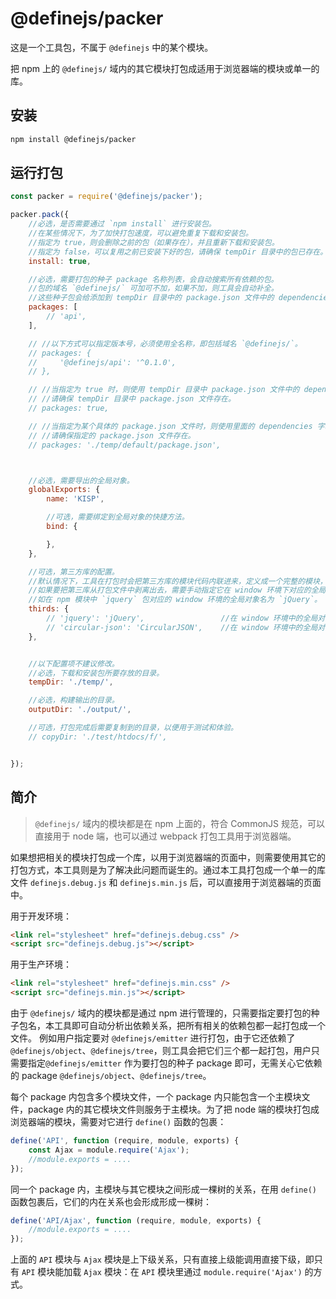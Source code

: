 # @definejs/packer

这是一个工具包，不属于 `@definejs` 中的某个模块。

把 npm 上的 `@definejs/` 域内的其它模块打包成适用于浏览器端的模块或单一的库。


## 安装
``` bash
npm install @definejs/packer
```

## 运行打包

``` javascript
const packer = require('@definejs/packer');

packer.pack({
    //必选，是否需要通过 `npm install` 进行安装包。
    //在某些情况下，为了加快打包速度，可以避免重复下载和安装包。
    //指定为 true，则会删除之前的包（如果存在），并且重新下载和安装包。
    //指定为 false，可以复用之前已安装下好的包，请确保 tempDir 目录中的包已存在。
    install: true,

    //必选，需要打包的种子 package 名称列表，会自动搜索所有依赖的包。
    //包的域名 `@definejs/` 可加可不加，如果不加，则工具会自动补全。
    //这些种子包会给添加到 tempDir 目录中的 package.json 文件中的 dependencies 字段中。
    packages: [
        // 'api',
    ],

    // //以下方式可以指定版本号，必须使用全名称，即包括域名 `@definejs/`。
    // packages: {
    //     '@definejs/api': '^0.1.0',
    // },

    // //当指定为 true 时，则使用 tempDir 目录中 package.json 文件中的 dependencies 字段。
    // //请确保 tempDir 目录中 package.json 文件存在。
    // packages: true,

    // //当指定为某个具体的 package.json 文件时，则使用里面的 dependencies 字段。
    // //请确保指定的 package.json 文件存在。
    // packages: './temp/default/package.json',



    //必选，需要导出的全局对象。
    globalExports: {
        name: 'KISP',

        //可选，需要绑定到全局对象的快捷方法。
        bind: {

        },
    },

    //可选，第三方库的配置。
    //默认情况下，工具在打包时会把第三方库的模块代码内联进来，定义成一个完整的模块，但这样会造成打包文件过大。
    //如果要把第三库从打包文件中剥离出去，需要手动指定它在 window 环境下对应的全局名称，
    //如在 npm 模块中 `jquery` 包对应的 window 环境的全局对象名为 `jQuery`。
    thirds: {
        // 'jquery': 'jQuery',                 //在 window 环境中的全局对象为 `jQuery`，而不是 `jquery`。
        // 'circular-json': 'CircularJSON',    //在 window 环境中的全局对象为 `CircularJSON`。
    },


    //以下配置项不建议修改。
    //必选，下载和安装包所要存放的目录。
    tempDir: './temp/',

    //必选，构建输出的目录。
    outputDir: './output/',

    //可选，打包完成后需要复制到的目录，以便用于测试和体验。
    // copyDir: './test/htdocs/f/',


});
```


## 简介

> `@definejs/` 域内的模块都是在 npm 上面的，符合 CommonJS 规范，可以直接用于 node 端，也可以通过 webpack 打包工具用于浏览器端。

如果想把相关的模块打包成一个库，以用于浏览器端的页面中，则需要使用其它的打包方式，本工具则是为了解决此问题而诞生的。通过本工具打包成一个单一的库文件 `definejs.debug.js` 和 `definejs.min.js` 后，可以直接用于浏览器端的页面中。

用于开发环境：
``` html
<link rel="stylesheet" href="definejs.debug.css" />
<script src="definejs.debug.js"></script>
```

用于生产环境：
``` html
<link rel="stylesheet" href="definejs.min.css" />
<script src="definejs.min.js"></script>
```

由于 `@definejs/` 域内的模块都是通过 npm 进行管理的，只需要指定要打包的种子包名，本工具即可自动分析出依赖关系，把所有相关的依赖包都一起打包成一个文件。 例如用户指定要对 `@definejs/emitter` 进行打包，由于它还依赖了 `@definejs/object`、`@definejs/tree`，则工具会把它们三个都一起打包，用户只需要指定`@definejs/emitter` 作为要打包的种子 package 即可，无需关心它依赖的 package `@definejs/object`、`@definejs/tree`。

每个 package 内包含多个模块文件，一个 package 内只能包含一个主模块文件，package 内的其它模块文件则服务于主模块。为了把 node 端的模块打包成浏览器端的模块，需要对它进行 `define()` 函数的包裹：

``` js
define('API', function (require, module, exports) {
	const Ajax = module.require('Ajax');
	//module.exports = ....
});
```

同一个 package 内，主模块与其它模块之间形成一棵树的关系，在用 `define()` 函数包裹后，它们的内在关系也会形成形成一棵树：

``` js
define('API/Ajax', function (require, module, exports) {
	//module.exports = ....
});
```
上面的 `API` 模块与 `Ajax` 模块是上下级关系，只有直接上级能调用直接下级，即只有 `API` 模块能加载 `Ajax` 模块：在 `API` 模块里通过 `module.require('Ajax')` 的方式。



